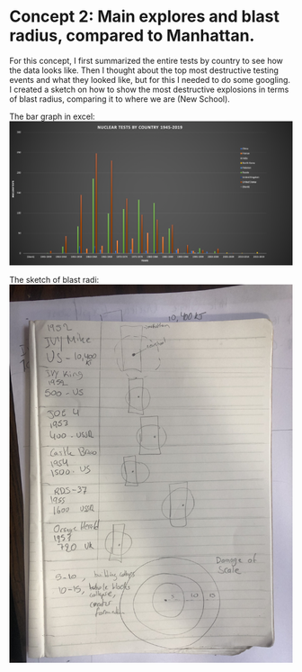 # Concept 2: Main explores and blast radius, compared to Manhattan.

For this concept, I first summarized the entire tests by country to see how the data looks like. Then I thought about the top most destructive testing events and what they looked like, but for this I needed to do some googling. 
I created a sketch on how to show the most destructive explosions in terms of blast radius, comparing it to where we are (New School).

The bar graph in excel: 
![bar graph](https://github.com/nourzein/dvia-2019/blob/master/2.mapping-quantities/process/allCountriesBarGraph.png)


The sketch of blast radi: 
![sketch radius](https://github.com/nourzein/dvia-2019/blob/master/2.mapping-quantities/process/sketch_radius.jpeg)

